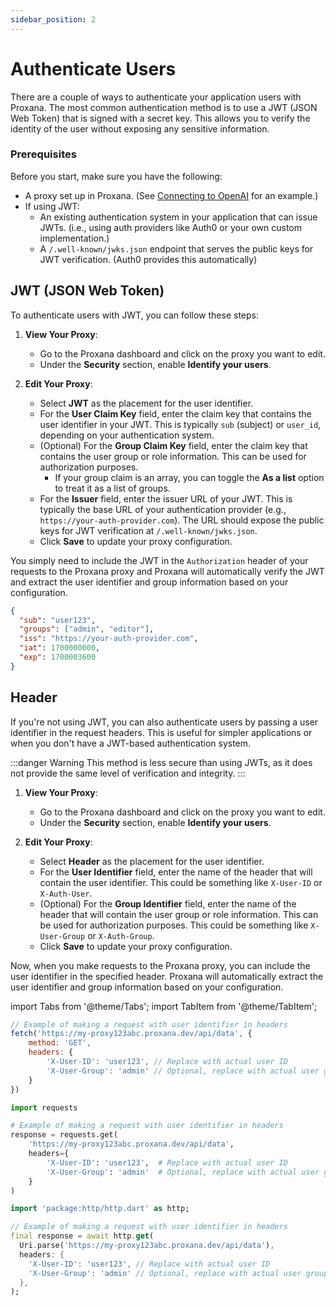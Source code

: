 ```yaml
---
sidebar_position: 2
---
```


# Authenticate Users

There are a couple of ways to authenticate your application users with Proxana. The most common authentication method is to use a JWT (JSON Web Token) that is signed with a secret key. This allows you to verify the identity of the user without exposing any sensitive information.

### Prerequisites
Before you start, make sure you have the following:
- A proxy set up in Proxana. (See [Connecting to OpenAI](../integration-guides/connect-openai.md) for an example.)
- If using JWT:
    - An existing authentication system in your application that can issue JWTs. (i.e., using auth providers like Auth0 or your own custom implementation.)
    - A `/.well-known/jwks.json` endpoint that serves the public keys for JWT verification. (Auth0 provides this automatically)

## JWT (JSON Web Token)

To authenticate users with JWT, you can follow these steps:

1. **View Your Proxy**:
    - Go to the Proxana dashboard and click on the proxy you want to edit.
    - Under the **Security** section, enable **Identify your users**.

2. **Edit Your Proxy**:
    - Select **JWT** as the placement for the user identifier.
    - For the **User Claim Key** field, enter the claim key that contains the user identifier in your JWT. This is typically `sub` (subject) or `user_id`, depending on your authentication system.
    - (Optional) For the **Group Claim Key** field, enter the claim key that contains the user group or role information. This can be used for authorization purposes.
        - If your group claim is an array, you can toggle the **As a list** option to treat it as a list of groups.
    - For the **Issuer** field, enter the issuer URL of your JWT. This is typically the base URL of your authentication provider (e.g., `https://your-auth-provider.com`). The URL should expose the public keys for JWT verification at `/.well-known/jwks.json`.
    - Click **Save** to update your proxy configuration.

You simply need to include the JWT in the `Authorization` header of your requests to the Proxana proxy and Proxana will automatically verify the JWT and extract the user identifier and group information based on your configuration.

```json title="JWT Payload Example"
{
  "sub": "user123",
  "groups": ["admin", "editor"],
  "iss": "https://your-auth-provider.com",
  "iat": 1700000000,
  "exp": 1700003600
}
```

## Header

If you're not using JWT, you can also authenticate users by passing a user identifier in the request headers. This is useful for simpler applications or when you don't have a JWT-based authentication system.

:::danger Warning
This method is less secure than using JWTs, as it does not provide the same level of verification and integrity.
:::

1. **View Your Proxy**:
    - Go to the Proxana dashboard and click on the proxy you want to edit.
    - Under the **Security** section, enable **Identify your users**.

2. **Edit Your Proxy**:
    - Select **Header** as the placement for the user identifier.
    - For the **User Identifier** field, enter the name of the header that will contain the user identifier. This could be something like `X-User-ID` or `X-Auth-User`.
    - (Optional) For the **Group Identifier** field, enter the name of the header that will contain the user group or role information. This can be used for authorization purposes. This could be something like `X-User-Group` or `X-Auth-Group`.
    - Click **Save** to update your proxy configuration.

Now, when you make requests to the Proxana proxy, you can include the user identifier in the specified header. Proxana will automatically extract the user identifier and group information based on your configuration.

import Tabs from '@theme/Tabs';
import TabItem from '@theme/TabItem';

<Tabs>
<TabItem value="js" label="JavaScript">

```js
// Example of making a request with user identifier in headers
fetch('https://my-proxy123abc.proxana.dev/api/data', {
    method: 'GET',
    headers: {
        'X-User-ID': 'user123', // Replace with actual user ID
        'X-User-Group': 'admin' // Optional, replace with actual user group
    }
})
```

</TabItem>
<TabItem value="py" label="Python">

```py
import requests

# Example of making a request with user identifier in headers
response = requests.get(
    'https://my-proxy123abc.proxana.dev/api/data',
    headers={
        'X-User-ID': 'user123',  # Replace with actual user ID
        'X-User-Group': 'admin'  # Optional, replace with actual user group
    }
)
```

</TabItem>
<TabItem value="dart" label="Dart">

```dart
import 'package:http/http.dart' as http;

// Example of making a request with user identifier in headers
final response = await http.get(
  Uri.parse('https://my-proxy123abc.proxana.dev/api/data'),
  headers: {
    'X-User-ID': 'user123', // Replace with actual user ID
    'X-User-Group': 'admin' // Optional, replace with actual user group
  },
);
```

</TabItem>
</Tabs>